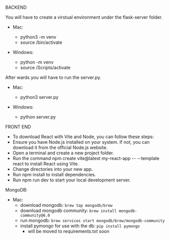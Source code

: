 BACKEND

  You will have to create a virstual environment under the flask-server folder. 
  - Mac: 
    - python3 -m venv <name>
    - source <name>/bin/activate
  
  - Windows: 
    - python -m venv <name>
    - source <name>/Scripts/activate
  
  After wards you will have to run the server.py.
  - Mac: 
    - python3 server.py
  
  - Windows:
    - python server.py

FRONT END
  - To download React with Vite and Node, you can follow these steps: 
  - Ensure you have Node.js installed on your system. If not, you can download it from the official Node.js website. 
  - Open a terminal and create a new project folder. 
  - Run the command npm create vite@latest my-react-app -- --template react to install React using Vite. 
  - Change directories into your new app. 
  - Run npm install to install dependencies. 
  - Run npm run dev to start your local development server. 

MongoDB:
- Mac: 
  - download mongodb: `brew tap mongodb/brew`
  - download mongodb community: `brew install mongodb-community@6.0`
  - run mongodb: `brew services start mongodb/brew/mongodb-community`
  - install pymongo for use with the db: `pip install pymongo`
    - will be moved to requirements.txt soon 
  
